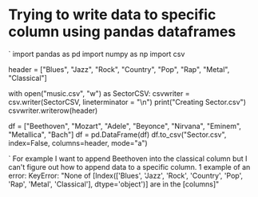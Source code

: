 
# Trying to write data to specific column using pandas dataframes

`
import pandas as pd
import numpy as np
import csv

header = ["Blues", "Jazz", "Rock", "Country", "Pop", "Rap", "Metal", "Classical"]

with open("music.csv", "w") as SectorCSV:
    csvwriter = csv.writer(SectorCSV, lineterminator = "\n")
    print("Creating Sector.csv")
    csvwriter.writerow(header)

df = ["Beethoven", "Mozart", "Adele", "Beyonce", "Nirvana", "Eminem", "Metallica", "Bach"]
df = pd.DataFrame(df)
df.to_csv("Sector.csv", index=False, columns=header, mode="a")

`
For example I want to append Beethoven into the classical column but I can't figure out how to append data to a specific column.
1 example of an error: KeyError: "None of [Index(['Blues', 'Jazz', 'Rock', 'Country', 'Pop', 'Rap', 'Metal', 'Classical'], dtype='object')] are in the [columns]"

        